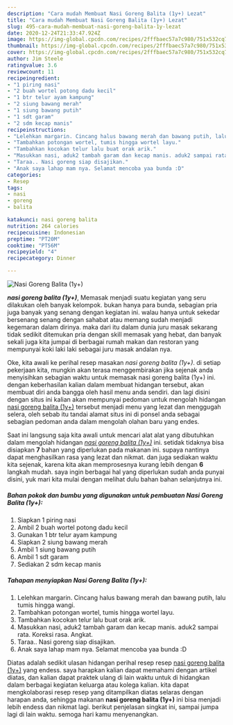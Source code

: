 ```yaml
---
description: "Cara mudah Membuat Nasi Goreng Balita (1y+) Lezat"
title: "Cara mudah Membuat Nasi Goreng Balita (1y+) Lezat"
slug: 495-cara-mudah-membuat-nasi-goreng-balita-1y-lezat
date: 2020-12-24T21:33:47.924Z
image: https://img-global.cpcdn.com/recipes/2fffbaec57a7c980/751x532cq70/nasi-goreng-balita-1y-foto-resep-utama.jpg
thumbnail: https://img-global.cpcdn.com/recipes/2fffbaec57a7c980/751x532cq70/nasi-goreng-balita-1y-foto-resep-utama.jpg
cover: https://img-global.cpcdn.com/recipes/2fffbaec57a7c980/751x532cq70/nasi-goreng-balita-1y-foto-resep-utama.jpg
author: Jim Steele
ratingvalue: 3.6
reviewcount: 11
recipeingredient:
- "1 piring nasi"
- "2 buah wortel potong dadu kecil"
- "1 btr telur ayam kampung"
- "2 siung bawang merah"
- "1 siung bawang putih"
- "1 sdt garam"
- "2 sdm kecap manis"
recipeinstructions:
- "Lelehkan margarin. Cincang halus bawang merah dan bawang putih, lalu tumis hingga wangi."
- "Tambahkan potongan wortel, tumis hingga wortel layu."
- "Tambahkan kocokan telur lalu buat orak arik."
- "Masukkan nasi, aduk2 tambah garam dan kecap manis. aduk2 sampai rata. Koreksi rasa. Angkat."
- "Taraa.. Nasi goreng siap disajikan."
- "Anak saya lahap mam nya. Selamat mencoba yaa bunda :D"
categories:
- Resep
tags:
- nasi
- goreng
- balita

katakunci: nasi goreng balita 
nutrition: 264 calories
recipecuisine: Indonesian
preptime: "PT20M"
cooktime: "PT56M"
recipeyield: "4"
recipecategory: Dinner

---
```



![Nasi Goreng Balita (1y+)](https://img-global.cpcdn.com/recipes/2fffbaec57a7c980/751x532cq70/nasi-goreng-balita-1y-foto-resep-utama.jpg)

<b><i>nasi goreng balita (1y+)</i></b>, Memasak menjadi suatu kegiatan yang seru dilakukan oleh banyak kelompok. bukan hanya para bunda, sebagian pria juga banyak yang senang dengan kegiatan ini. walau hanya untuk sekedar bersenang senang dengan sahabat atau memang sudah menjadi kegemaran dalam dirinya. maka dari itu dalam dunia juru masak sekarang tidak sedikit ditemukan pria dengan skill memasak yang hebat, dan banyak sekali juga kita jumpai di berbagai rumah makan dan restoran yang mempunyai koki laki laki sebagai juru masak andalan nya.

Oke, kita awali ke perihal resep masakan <i>nasi goreng balita (1y+)</i>. di setiap pekerjaan kita, mungkin akan terasa menggembirakan jika sejenak anda menyisihkan sebagian waktu untuk memasak nasi goreng balita (1y+) ini. dengan keberhasilan kalian dalam membuat hidangan tersebut, akan membuat diri anda bangga oleh hasil menu anda sendiri. dan lagi disini dengan situs ini kalian akan mempunyai pedoman untuk mengolah hidangan <u>nasi goreng balita (1y+)</u> tersebut menjadi menu yang lezat dan menggugah selera, oleh sebab itu tandai alamat situs ini di ponsel anda sebagai sebagian pedoman anda dalam mengolah olahan baru yang endes.




Saat ini langsung saja kita awali untuk mencari alat alat yang dibutuhkan dalam mengolah hidangan <u><i>nasi goreng balita (1y+)</i></u> ini. setidak tidaknya bisa disiapkan <b>7</b> bahan yang diperlukan pada makanan ini. supaya nantinya dapat menghasilkan rasa yang lezat dan nikmat. dan juga sediakan waktu kita sejenak, karena kita akan memprosesnya kurang lebih dengan <b>6</b> langkah mudah. saya ingin berbagai hal yang diperlukan sudah anda punyai disini, yuk mari kita mulai dengan melihat dulu bahan bahan selanjutnya ini.

<!--inarticleads1-->

##### Bahan pokok dan bumbu yang digunakan untuk pembuatan Nasi Goreng Balita (1y+):

1. Siapkan 1 piring nasi
1. Ambil 2 buah wortel potong dadu kecil
1. Gunakan 1 btr telur ayam kampung
1. Siapkan 2 siung bawang merah
1. Ambil 1 siung bawang putih
1. Ambil 1 sdt garam
1. Sediakan 2 sdm kecap manis




<!--inarticleads2-->

##### Tahapan menyiapkan Nasi Goreng Balita (1y+):

1. Lelehkan margarin. Cincang halus bawang merah dan bawang putih, lalu tumis hingga wangi.
1. Tambahkan potongan wortel, tumis hingga wortel layu.
1. Tambahkan kocokan telur lalu buat orak arik.
1. Masukkan nasi, aduk2 tambah garam dan kecap manis. aduk2 sampai rata. Koreksi rasa. Angkat.
1. Taraa.. Nasi goreng siap disajikan.
1. Anak saya lahap mam nya. Selamat mencoba yaa bunda :D




Diatas adalah sedikit ulasan hidangan perihal resep resep <u>nasi goreng balita (1y+)</u> yang endess. saya harapkan kalian dapat memahami dengan artikel diatas, dan kalian dapat praktek ulang di lain waktu untuk di hidangkan dalam berbagai kegiatan keluarga atau kolega kalian. kita dapat mengkolaborasi resep resep yang ditampilkan diatas selaras dengan harapan anda, sehingga makanan <b>nasi goreng balita (1y+)</b> ini bisa menjadi lebih endess dan nikmat lagi. berikut penjelasan singkat ini, sampai jumpa lagi di lain waktu. semoga hari kamu menyenangkan.
